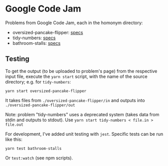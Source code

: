 # Google Code Jam

Problems from Google Code Jam, each in the homonym directory:

* oversized-pancake-flipper: [specs](https://code.google.com/codejam/contest/3264486/dashboard#s=p0&a=4)
* tidy-numbers: [specs](https://code.google.com/codejam/contest/3264486/dashboard#s=p1&a=4)
* bathroom-stalls: [specs](https://code.google.com/codejam/contest/3264486/dashboard#s=p2&a=4)

## Testing

To get the output (to be uploaded to problem's page) from the respective input file, execute the `yarn start` script, with the name of the source directory; e.g. for `tidy-numbers`:

```
yarn start oversized-pancake-flipper
```

It takes files from `./oversized-pancake-flipper/in` and outputs into `./oversized-pancake-flipper/out`

Note: problem "tidy-numbers" uses a deprecated system (takes data from stdin and outputs to stdout). Use `yarn start tidy-numbers < file.in > file.out`

For development, I've added unit testing with `jest`. Specific tests can be run like this:

```
yarn test bathroom-stalls
```

Or `test:watch` (see npm scripts).
